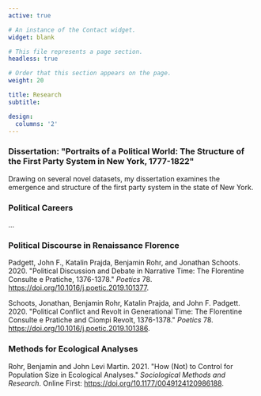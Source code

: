 ```yaml
---
active: true

# An instance of the Contact widget.
widget: blank

# This file represents a page section.
headless: true

# Order that this section appears on the page.
weight: 20

title: Research
subtitle:

design:
  columns: '2'
---
```


### Dissertation: "Portraits of a Political World: The Structure of the First Party System in New York, 1777-1822"

Drawing on several novel datasets, my dissertation examines the emergence and structure of the first party system in the state of New York.

### Political Careers

...

### Political Discourse in Renaissance Florence

Padgett, John F., Katalin Prajda, Benjamin Rohr, and Jonathan Schoots. 2020. "Political Discussion and Debate in Narrative Time: The Florentine Consulte e Pratiche, 1376-1378." *Poetics* 78. https://doi.org/10.1016/j.poetic.2019.101377.

Schoots, Jonathan, Benjamin Rohr, Katalin Prajda, and John F. Padgett. 2020. "Political Conflict and Revolt in Generational Time: The Florentine Consulte e Pratiche and Ciompi Revolt, 1376-1378." *Poetics* 78. https://doi.org/10.1016/j.poetic.2019.101386.

### Methods for Ecological Analyses

Rohr, Benjamin and John Levi Martin. 2021. "How (Not) to Control for Population Size in Ecological Analyses." *Sociological Methods and Research*. Online First: https://doi.org/10.1177/0049124120986188.
